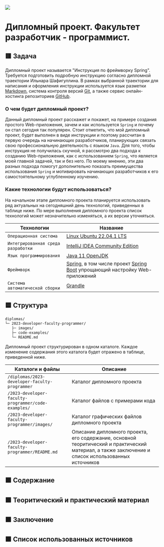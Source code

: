 
![](https://upload.wikimedia.org/wikipedia/ru/4/48/Geekbrains_logo.svg)

# Дипломный проект. Факультет разработчик - программист.

## 🟥 Задача

Дипломный проект называется "Инструкция по фреймворку Spring". Требуется подготовить подробную инструкцию согласно дипломной траектории Ильнара Шафигуллина. В рамках выбранной траектории для написания и оформления инструкции используется язык разметки [Markdown](https://en.wikipedia.org/wiki/Markdown "Ссылка на материал из Википедии"), система контроля версий [Git](https://en.wikipedia.org/wiki/Git "Ссылка на материал из Википедии"), а также сервис онлайн-хостинга репозиториев [GitHub](https://en.wikipedia.org/wiki/GitHub "Ссылка на материал из Википедии").

### О чем будет дипломный проект?

Данный дипломный проект расскажет и покажет, на примере создания простого Web-приложения, зачем и как используется `Spring` и почему он стал сегодня так популярен. Стоит отметить, что мой дипломный проект, будет выполнен в виде инструкции и поэтому рассчитан в первую очередь на начинающих разработчиков, планирующих связать свою профессиональную деятельность с языком `Java`. Для того, чтобы инструкция не получилась скучной, я рассмотрю два подхода к созданию Web-приложения, как с использованием `Spring`, что является моей главной задачей, так и без него. По моему мнению, эти два разных подхода помогут дополнительно показать преимущества использования `Spring` и мотивировать начинающих разработчиков к его самостоятельному углубленному изучению.  

### Какие технологии будут использоваться?

На начальном этапе дипломного проекта планируется использовать ряд актуальных на сегодняшний день технологий, приведенных в таблице ниже. По мере выполнения дипломного проекта список технологий может незначительно изменяться, а их версии уточняться.

Технологии                         | Название
-----------------------------------|-------------------------------------------------------------------------------------------------------------------------------------------------
`Операционная система`             | [Linux Ubuntu 22.04.1 LTS](https://en.wikipedia.org/wiki/Ubuntu "Ссылка на материал из Википедии")
`Интегрированная среда разработки` | [IntelliJ IDEA Community Edition](https://en.wikipedia.org/wiki/IntelliJ_IDEA "Ссылка на материал из Википедии")
`Язык программирования`            | [Java 11 OpenJDK](https://en.wikipedia.org/wiki/OpenJDK "Ссылка на материал из Википедии")
`Фреймворк`                        | [Spring](https://en.wikipedia.org/wiki/Spring_Framework "Ссылка на материал из Википедии"), в том числе проект [Spring Boot](https://en.wikipedia.org/wiki/Spring_Framework#Spring_Boot "Ссылка на материал из Википедии") упрощающий настройку Web-приложений
`Система автоматической сборки`    | [Grandle](https://en.wikipedia.org/wiki/Gradle "Ссылка на материал из Википедии")

## 🟦 Структура

```txt
diplomas/
└─ 2023-developer-faculty-programmer/
   ├─ images/
   ├─ code-examples/
   └─ README.md
```

Дипломный проект структурирован в одном каталоге. Каждое изменение содержания этого каталога будет отражено в таблице, приведенной ниже.

Каталоги и файлы                                    | Описание
----------------------------------------------------|-------------------------------------------------------------------------------------------------------------------------------------------------
`/diplomas/2023-developer-faculty-programmer`       | Каталог дипломного проекта
`/2023-developer-faculty-programmer/code-examples/` | Каталог файлов с примерами кода
`/2023-developer-faculty-programmer/images/`        | Каталог графических файлов дипломного проекта
`/2023-developer-faculty-programmer/README.md`      | Описание дипломного проекта, его содержание, основной теоритический и практический материал, а также заключение и список использованных источников

## 🟪 Содержание

## 🟩 Теоритический и практический материал

## 🟧 Заключение

## 🟫 Список использованных источников
